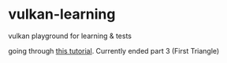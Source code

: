 # vulkan-learning
vulkan playground for learning &amp; tests

going through [this tutorial](https://software.intel.com/content/www/us/en/develop/articles/api-without-secrets-introduction-to-vulkan-preface.html). Currently ended part 3 (First Triangle)
